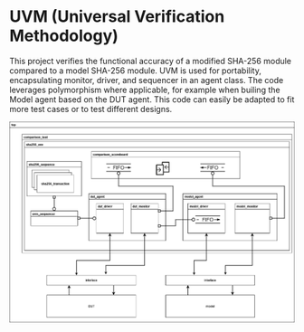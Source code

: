 # UVM (Universal Verification Methodology)
This project verifies the functional accuracy of a modified SHA-256 module compared to a model SHA-256 module. UVM is used for portability, encapsulating monitor, driver, and sequencer in an agent class. The code leverages polymorphism where applicable, for example when builing the Model agent based on the DUT agent. This code can easily be adapted to fit more test cases or to test different designs.

![UVM diagram for SHA256](https://github.com/calewoodward/uvm_sha256/blob/main/sha256_UVM_block.png?raw=true)
